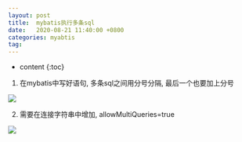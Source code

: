 ```yaml
---
layout: post
title:  mybatis执行多条sql
date:   2020-08-21 11:40:00 +0800
categories: myabtis
tag: 
---
```


* content
{:toc}


1. 在mybatis中写好语句, 多条sql之间用分号分隔, 最后一个也要加上分号  

![](http://source.zhangcb.site/img/20200821114313.png)  

2. 需要在连接字符串中增加, allowMultiQueries=true  

![](http://source.zhangcb.site/img/20200821114445.png)  
